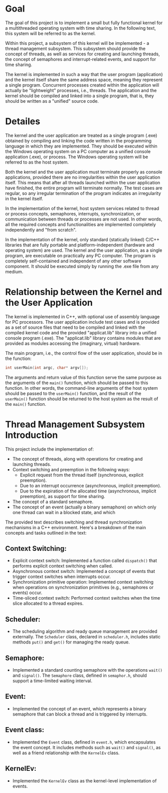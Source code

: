 # Goal
The goal of this project is to implement a small but fully functional kernel for a multithreaded operating system with time sharing. In the following text, this system will be referred to as the kernel.

Within this project, a subsystem of this kernel will be implemented - a thread management subsystem. This subsystem should provide the concept of threads, as well as services for creating and launching threads, the concept of semaphores and interrupt-related events, and support for time sharing.

The kernel is implemented in such a way that the user program (application) and the kernel itself share the same address space, meaning they represent a single program. Concurrent processes created within the application will actually be "lightweight" processes, i.e., threads. The application and the kernel should be compiled and linked into a single program, that is, they should be written as a "unified" source code.

# Detailes

The kernel and the user application are treated as a single program (.exe) obtained by compiling and linking the code written in the programming language in which they are implemented. They should be executed within the Windows operating system on a PC computer as a unified console application (.exe), or process. The Windows operating system will be referred to as the host system.

Both the kernel and the user application must terminate properly as console applications, provided there are no irregularities within the user application itself. This means that after all threads launched within the user application have finished, the entire program will terminate normally. The test cases are regular, so any irregular termination of the program indicates an irregularity in the kernel itself.

In the implementation of the kernel, host system services related to thread or process concepts, semaphores, interrupts, synchronization, or communication between threads or processes are not used. In other words, all the required concepts and functionalities are implemented completely independently and "from scratch".

In the implementation of the kernel, only standard (statically linked) C/C++ libraries that are fully portable and platform-independent (hardware and operating system) are used. The kernel and the user application, as a single program, are executable on practically any PC computer. The program is completely self-contained and independent of any other software component. It should be executed simply by running the .exe file from any medium.

# Relationship between the Kernel and the User Application

The kernel is implemented in C++, with optional use of assembly language for PC processors. The user application include test cases and is provided as a set of source files that need to be compiled and linked with the compiled kernel code and the provided "applicat.lib" library into a unified console program (.exe). The "applicat.lib" library contains modules that are provided as modules accessing the (imaginary, virtual) hardware.

The main program, i.e., the control flow of the user application, should be in the function:

```cpp
int userMain(int argc, char* argv[]);
```

The arguments and return value of this function serve the same purpose as the arguments of the `main()` function, which should be passed to this function. In other words, the command-line arguments of the host system should be passed to the `userMain()` function, and the result of the `userMain()` function should be returned to the host system as the result of the `main()` function.

# Thread Management Subsystem Introduction

This project include the implementation of:

- The concept of threads, along with operations for creating and launching threads.
- Context switching and preemption in the following ways:
  - Explicit request from the thread itself (synchronous, explicit preemption).
  - Due to an interrupt occurrence (asynchronous, implicit preemption).
  - Due to the expiration of the allocated time (asynchronous, implicit preemption), as support for time sharing.
- The concept of a standard semaphore.
- The concept of an event (actually a binary semaphore) on which only one thread can wait in a blocked state, and which

The provided text describes switching and thread synchronization mechanisms in a C++ environment. Here's a breakdown of the main concepts and tasks outlined in the text:

## Context Switching:
   - Explicit context switch: Implemented a function called `dispatch()` that performs explicit context switching when called.
   - Asynchronous context switch: Implemented a concept of events that trigger context switches when interrupts occur.
   - Synchronization primitive operation: Implemented context switching when operations on synchronization primitives (e.g., semaphores or events) occur.
   - Time-sliced context switch: Performed context switches when the time slice allocated to a thread expires.

## Scheduler:
   - The scheduling algorithm and ready queue management are provided externally. The `Scheduler` class, declared in `scheduler.h`, includes static methods `put()` and `get()` for managing the ready queue.

## Semaphore:
   - Implemented a standard counting semaphore with the operations `wait()` and `signal()`. The `Semaphore` class, defined in `semaphor.h`, should support a time-limited waiting interval.

## Event:
   - Implemented the concept of an event, which represents a binary semaphore that can block a thread and is triggered by interrupts.

## Event class:
   - Implemented the `Event` class, defined in `event.h`, which encapsulates the event concept. It includes methods such as `wait()` and `signal()`, as well as a friend relationship with the `KernelEv` class.

## KernelEv:
   - Implemented the `KernelEv` class as the kernel-level implementation of events.

